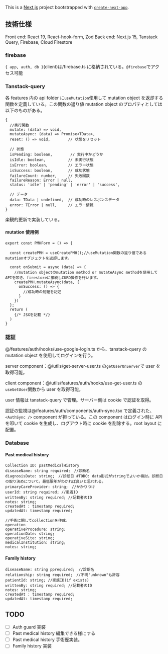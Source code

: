 This is a [Next.js](https://nextjs.org) project bootstrapped with [`create-next-app`](https://nextjs.org/docs/app/api-reference/cli/create-next-app).

## 技術仕様

Front end: React 19, React-hook-form, Zod
Back end: Next.js 15, Tanstack Query, Firebase, Cloud Firestore

### firebase

`{ app, auth, db }`(client)は/firebase.ts に格納されている。`@firebase`でアクセス可能

### Tanstack-query

各 features 内の api folder に`useMutation`使用して mutation object を返却する関数を定義している。この関数の返り値 mutation object のプロパティとしては以下のものがある。

```
{
  //実行関数
  mutate: (data) => void,
  mutateAsync: (data) => Promise<TData>,
  reset: () => void,        // 状態をリセット

  // 状態
  isPending: boolean,        // 実行中かどうか
  isIdle: boolean,          // 未実行状態
  isError: boolean,         // エラー状態
  isSuccess: boolean,       // 成功状態
  failureCount: number,     // 失敗回数
  failureReason: Error | null,
  status: 'idle' | 'pending' | 'error' | 'success',

  // データ
  data: TData | undefined,  // 成功時のレスポンスデータ
  error: TError | null,     // エラー情報
}
```

楽観的更新で実装している。

#### mutation 使用例

```
export const PMHForm = () => {

  const createPMH = useCreatePMH();//useMutation関数の返り値であるmutationオブジェクトを返却します。

  const onSubmit = async (data) => {
    //mutation objectのmutation method or mutateAsync methodを使用してAPIを叩き、firestoreに接続しCURD操作を行います。
    createPMH.mutateAsync(data, {
      onSuccess: () => {
        //成功時の処理を記述
      }
    })
  };
  return (
    {/* JSXを記載 */}
  )
}
```

### 認証

@/features/auth/hooks/use-google-login.ts から、tanstack-query の mutation object を使用してログインを行う。

server component：@/utils/get-server-user.ts の`getUserOnServer`で user を取得可能。

client component：@/utils/features/auth/hooks/use-get-user.ts の`useGetUser`関数から user を取得可能。

user 情報は tanstack-query で管理。サーバー側は cookie で認証を取得。

認証の監視は@/features/auth/components/auth-sync.tsx で定義された、`<AuthSync />` component が担っている。この component はログイン時に API を叩いて cookie を生成し、ログアウト時に cookie を削除する。root layout に配置。

### Database

#### Past medical history

```
Collection ID: pastMedicalHistory
diseaseName: string required;　//診断名
diagnosisDate: string;　//診断日 #TODO: data形式がstringでよいか検討。診断日の取り決めについて。最低限年がわかれば良いと思われる。
primaryCareProvider: string;　//かかりつけ
userId: string required; //患者ID
writtenBy: string required; //記載者のID
notes: string;
createdAt : timestamp required;
updatedAt: timestamp required;

//手術に関してcollectionを作成。
operation
operativeProcedure: string;
operationDate: string;
operativeSite: string;
medicalInstitution: string;
notes: string;
```

#### Family history

```
diseaseName: string pprequired;　//診断名
relationship: string required;　//不明"unknown"も許容
patientId: string; //家族ID(if exists)
writtenBy: string required; //記載者のID
notes: string;
createdAt : timestamp required;
updatedAt: timestamp required;
```

## TODO

- [ ] Auth guard 実装
- [ ] Past medical history 編集できる様にする
- [ ] Past medical history 手術歴実装。
- [ ] Family history 実装
